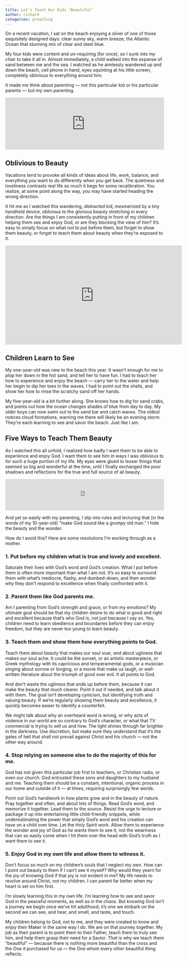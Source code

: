 ```yaml
---
title: Let’s Teach Our Kids ‘Beautiful’
author: richard
categories: preaching
---
```


On a recent vacation, I sat on the beach enjoying a sliver of one of those exquisitely designed days: clear sunny sky, warm breeze, the Atlantic Ocean that stunning mix of clear and steel blue.

My four kids were content and un-requiring (for once), so I sunk into my chair to take it all in. Almost immediately, a child walked into the expanse of sand between me and the sea. I watched as he aimlessly wandered up and down the beach, cell phone in hand, eyes squinting at his little screen, completely oblivious to everything around him.

It made me think about parenting — not this particular kid or his particular parents — but my own parenting.

<iframe width="100%" height="166" scrolling="no" frameborder="no" src="https://w.soundcloud.com/player/?url=https%3A//api.soundcloud.com/tracks/252173687&amp;color=4f7b9b&amp;auto_play=false&amp;hide_related=false&amp;show_comments=true&amp;show_user=true&amp;show_reposts=false"></iframe>

## Oblivious to Beauty

Vacations tend to provoke all kinds of ideas about life, work, balance, and everything you want to do differently when you get back. The quietness and loveliness contrasts real life so much it begs for some recalibration. You realize, at some point
  along the way, you may have started heading the wrong direction.

It hit me as I watched this wandering, distracted kid, mesmerized by a tiny handheld device, oblivious to the glorious beauty stretching in every direction. Are the things I am consistently putting in front of my children helping them see and enjoy God, or are they blocking the view of him? It’s easy to simply focus on what _not_ to put before them, but forget to show them beauty, or forget to teach them about beauty when they’re exposed to it.

<iframe width="560" height="315" src="https://www.youtube.com/embed/ejPHhQ4PNKY?rel=0" frameborder="0" allowfullscreen></iframe>

## Children Learn to See

My one-year-old was new to the beach this year. It wasn’t enough for me to plop her down in the hot sand, and tell her to have fun. I had to teach her how to experience and enjoy the beach — carry her to the water and help her begin to dip her toes in the waves. I had to point out the shells, and show her how to rinse the scratchy sand off her hands.

My five-year-old is a bit further along. She knows how to dig for sand crabs, and points out how the ocean changes shades of blue from day to day. My older boys can now swim out to the sand bar and catch waves. The oldest notices cloud formations, warning me there will likely be an evening storm. They’re each learning to see and savor the beach. Just like I am.

## Five Ways to Teach Them Beauty

As I watched this all unfold, I realized how badly I want them to be able to experience and enjoy God. I want them to see him in ways I was oblivious to for such a huge portion of my life. My eyes were glued to lesser things that seemed so big and wonderful at the time, until I finally exchanged the poor shadows and reflections for the true and full source of all beauty.

<iframe id="audio_iframe" src="https://www.podbean.com/media/player/ckif8-6238be?skin=103" width="100%" height="100" frameborder="0" scrolling="no"></iframe>

And yet so easily with my parenting, I slip into rules and lecturing that (in the words of my 10-year-old) “make God sound like a grumpy old man.” I hide the beauty and the wonder.

How do I avoid this? Here are some resolutions I’m working through as a mother.

### 1. Put before my children what is true and lovely and excellent.

Saturate their lives with God’s word and God’s creation. What I put before them is often more important than what I am not. It’s so easy to surround them with what’s mediocre, flashy, and dumbed-down, and then wonder why they don’t respond to excellence
  when finally confronted with it.

### 2. Parent them like God parents me.

Am I parenting from God’s strength and grace, or from my emotions? My ultimate goal should be that my children desire to do what is good and right and excellent because that’s who God is, not just because I say so. Yes, children need to learn obedience
  and boundaries before they can enjoy freedom, but they are never too young to learn beauty.

### 3. Teach them and show them how everything points to God.

Teach them about beauty that makes our soul soar, _and_ about ugliness that makes our soul ache. It could be the sunset, or an artistic masterpiece, or Greek mythology with its capricious and temperamental gods, or a musician singing about sorrow or longing, or a movie that make us laugh, or well-written literature about the triumph of good over evil. It all points to God.

And don’t waste the ugliness that ends up before them, because it can make the beauty that much clearer. Point it out if needed, and talk about it with them. The goal isn’t developing cynicism, but identifying truth and valuing beauty. If we’re regularly showing them beauty and excellence, it quickly becomes easier to identify a counterfeit.

We might talk about why an overheard word is wrong, or why acts of violence in our world are so contrary to God’s character, or what that TV commercial is trying to sell us and how. The light shines through far brighter in the darkness. Use discretion, but make sure they understand that it’s the gates of hell that shall not prevail against Christ and his church — not the other way around.

### 4. Stop relying on someone else to do the majority of this for me.

God has not given this particular job first to teachers, or Christian radio, or even our church. God entrusted these sons and daughters to my husband and me. Teaching them should be a constant, intentional, organic process in our home and outside of it — at times, requiring surprisingly few words.

Point out God’s handiwork in how plants grow and in the beauty of nature. Pray together and often, and about lots of things. Read God’s word, and memorize it together. Lead them to the _source_. Resist the urge to lecture or package it up into entertaining little child-friendly snippets, while underestimating the power that simply God’s word and his creation can have on a child over time. Let the Holy Spirit work. Allow them to experience the wonder and joy of God as _he_ wants them to see it, not the weariness that can so easily come when I hit them over the head with God’s truth as _I_ want them to see it.

### 5. Enjoy God in my own life and allow them to witness it.

Don’t focus so much on my children’s souls that I neglect my own. How can I point out beauty to them if I can’t see it myself? Why would they yearn for the joy of knowing God if that joy is not evident in me? My life needs to revolve around Christ, not my children. I can parent far better when my heart is set on him first.

I’m slowly learning this in my own life. I’m learning how to see and savor God in the peaceful moments, as well as in the chaos. But knowing God isn’t a journey we begin once we’ve hit adulthood; it’s one we embark on the second we can see, and hear, and smell, and taste, and touch.

My children belong to God, not to me, and they were created to know and enjoy their Maker in the same way I do. We are on that journey together. My job as their parent is to point them to their Father, teach them to truly see him, and help them grasp their need for a Savior. _That_ is why we teach them “beautiful” — because there is nothing more beautiful than the cross and the One it purchased for us — the One whom every other beautiful thing reflects.
